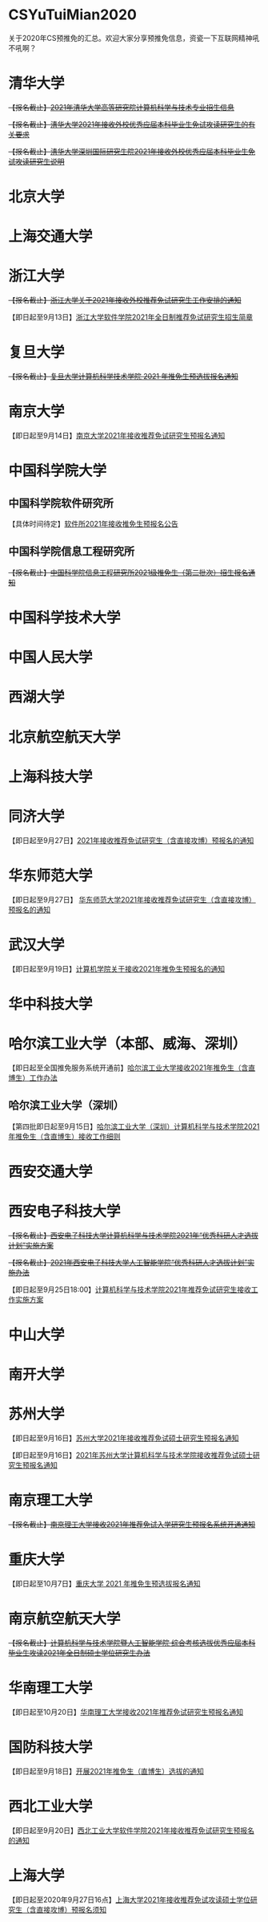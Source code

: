 # CSYuTuiMian2020
关于2020年CS预推免的汇总。欢迎大家分享预推免信息，资瓷一下互联网精神吼不吼啊？

# 清华大学

~~【报名截止】[2021年清华大学高等研究院计算机科学与技术专业招生信息](http://www.castu.tsinghua.edu.cn/publish/cas/921/index.html)~~

~~【报名截止】[清华大学2021年接收外校优秀应届本科毕业生免试攻读研究生的有关要求](http://yz.tsinghua.edu.cn/publish/yjszs/8562/2020/20200820111541626499805/20200820111541626499805_.html)~~

~~【报名截止】[清华大学深圳国际研究生院2021年接收外校优秀应届本科毕业生免试攻读研究生说明](https://www.sigs.tsinghua.edu.cn/zsjz/115254.jhtml)~~

# 北京大学

# 上海交通大学

# 浙江大学
~~【报名截止】[浙江大学关于2021年接收外校推荐免试研究生工作安排的通知](http://grs.zju.edu.cn/yjszs/redir.php?catalog_id=130678&object_id=217504)~~

【即日起至9月13日】[浙江大学软件学院2021年全日制推荐免试研究生招生简章](http://www.cst.zju.edu.cn/2020/0809/c36206a2175279/page.htm)

# 复旦大学
~~【报名截止】[复旦大学计算机科学技术学院 2021 年推免生预选拔报名通知](http://www.cs.fudan.edu.cn/?p=31102)~~

# 南京大学

【即日起至9月14日】[南京大学2021年接收推荐免试研究生预报名通知](https://grawww.nju.edu.cn/76/e0/c905a489184/page.htm)

# 中国科学院大学

## 中国科学院软件研究所
【具体时间待定】[软件所2021年接收推免生预报名公告](http://www.iscas.ac.cn/yjsjy2016/zsxx2016/202008/t20200826_5677094.html)

## 中国科学院信息工程研究所
~~【报名截止】[中国科学院信息工程研究所2021级推免生（第二批次）招生报名通知](http://www.iie.cas.cn/yjsjy_101173/yjszxtz/202007/t20200731_5648753.html)~~

# 中国科学技术大学

# 中国人民大学

# 西湖大学

# 北京航空航天大学

# 上海科技大学

# 同济大学
【即日起至9月27日】[2021年接收推荐免试研究生（含直接攻博）预报名的通知](https://yz.tongji.edu.cn/info/1010/1969.htm)

# 华东师范大学
【即日起至9月27日】 [华东师范大学2021年接收推荐免试研究生（含直接攻博）预报名的通知](https://mp.weixin.qq.com/s/ETmnAMKTB6WmQHy4Srx8bQ)

# 武汉大学
【即日起至9月19日】[计算机学院关于接收2021年推免生预报名的通知](http://cs.whu.edu.cn/news_show.aspx?id=1327)

# 华中科技大学

# 哈尔滨工业大学（本部、威海、深圳）
【即日起至全国推免服务系统开通前】[哈尔滨工业大学接收2021年推免生（含直博生）工作办法](http://yzb.hit.edu.cn/2020/0713/c8822a243957/pagem.htm)

## 哈尔滨工业大学（深圳）
【第四批即日起至9月15日】[哈尔滨工业大学（深圳）计算机科学与技术学院2021年推免生（含直博生）接收工作细则](http://cs.hitsz.edu.cn/info/1029/2472.htm)

# 西安交通大学

# 西安电子科技大学

~~【报名截止】[西安电子科技大学计算机科学与技术学院2021年“优秀科研人才选拔计划”实施方案](https://cs.xidian.edu.cn/info/1003/9222.htm)~~

~~【报名截止】[2021年西安电子科技大学人工智能学院“优秀科研人才选拔计划”实施办法](http://sai.xidian.edu.cn/info/1106/5161.htm)~~

【即日起至9月25日18:00】[计算机科学与技术学院2021年推荐免试研究生接收工作实施方案](https://cs.xidian.edu.cn/info/1003/9592.htm)

# 中山大学

# 南开大学

# 苏州大学
【即日起至9月16日】[苏州大学2021年接收推荐免试硕士研究生预报名通知](http://oese.suda.edu.cn/cc/70/c9426a380016/page.htm)

【即日起至9月16日】[2021年苏州大学计算机科学与技术学院接收推荐免试硕士研究生预报名通知](http://scst.suda.edu.cn/18/64/c11205a399460/page.htm)

# 南京理工大学
~~【报名截止】[南京理工大学接收2021年推荐免试入学研究生预报名系统开通通知](http://gs.njust.edu.cn/95/78/c4568a234872/page.htm)~~

# 重庆大学
【即日起至10月7日】[重庆大学 2021 年推免生预选拔报名通知](http://yz.cqu.edu.cn/news/2020-06/1540.html)

# 南京航空航天大学
~~【报名截止】[计算机科学与技术学院暨人工智能学院 综合考核选拔优秀应届本科毕业生攻读2021年全日制硕士学位研究生办法](http://cs.nuaa.edu.cn/2020/0630/c10851a206415/page.htm)~~

# 华南理工大学
【即日起至10月20日】[华南理工大学接收2021年推荐免试研究生预报名通知](http://admission.scut.edu.cn/2020/0826/c17533a395614/page.htm?tdsourcetag=s_pctim_aiomsg)

# 国防科技大学
【即日起至9月18日】[开展2021年推免生（直博生）选拔的通知](https://www.nudt.edu.cn/xwgg/tzgg/ae7d25dc501743f79040d4009ba3cd66.htm)

# 西北工业大学
【即日起至9月20日】[西北工业大学软件学院2021年接收推荐免试研究生预报名的通知](http://ruanjian.nwpu.edu.cn/info/1140/7370.htm)

# 上海大学
【即日起至2020年9月27日16点】[上海大学2021年接收推荐免试攻读硕士学位研究生（含直接攻博）预报名须知](https://mp.weixin.qq.com/s/UYZdBOAiSVmg_T6x2W_hNQ)
